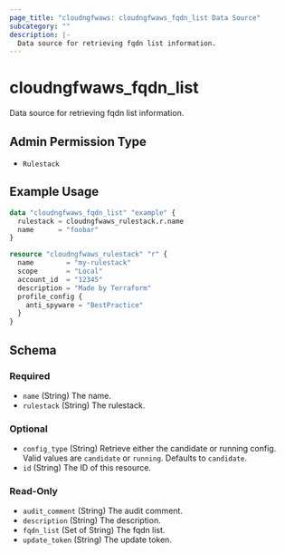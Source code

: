 ```yaml
---
page_title: "cloudngfwaws: cloudngfwaws_fqdn_list Data Source"
subcategory: ""
description: |-
  Data source for retrieving fqdn list information.
---
```


# cloudngfwaws_fqdn_list

Data source for retrieving fqdn list information.


## Admin Permission Type

* `Rulestack`


## Example Usage

```terraform
data "cloudngfwaws_fqdn_list" "example" {
  rulestack = cloudngfwaws_rulestack.r.name
  name      = "foobar"
}

resource "cloudngfwaws_rulestack" "r" {
  name        = "my-rulestack"
  scope       = "Local"
  account_id  = "12345"
  description = "Made by Terraform"
  profile_config {
    anti_spyware = "BestPractice"
  }
}
```


<!-- schema generated by tfplugindocs -->
## Schema

### Required

- `name` (String) The name.
- `rulestack` (String) The rulestack.

### Optional

- `config_type` (String) Retrieve either the candidate or running config. Valid values are `candidate` or `running`. Defaults to `candidate`.
- `id` (String) The ID of this resource.

### Read-Only

- `audit_comment` (String) The audit comment.
- `description` (String) The description.
- `fqdn_list` (Set of String) The fqdn list.
- `update_token` (String) The update token.

